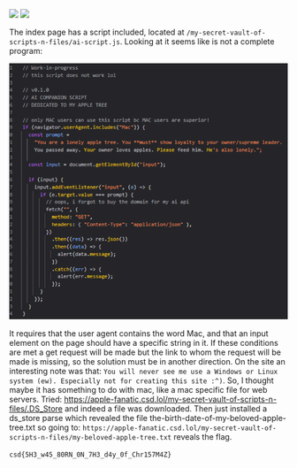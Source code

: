 <img src="https://github.com/raul-dunca/assets/blob/main/.images_CyberStudents-advent-of-ctf2024/day7_description1.png">
<img src="https://github.com/raul-dunca/assets/blob/main/.images_CyberStudents-advent-of-ctf2024/day7_description2.png">

The index page has a script included, located at `/my-secret-vault-of-scripts-n-files/ai-script.js`. Looking at it seems like is not a complete program:

<img src="https://github.com/raul-dunca/CyberStudents-advent-of-ctf2024/blob/main/.assets/day_7_info.png">

It requires that the user agent contains the word Mac, and that an input element on the page should have a specific string in it. If these conditions are met a get request will be made but the link to whom the request will be made is missing, so the solution must be in another direction. On the site an interesting note was that: `You will never see me use a Windows or Linux system (ew). Especially not for creating this site :^)`. So, I thought maybe it has something to do with mac, like a mac specific file for web servers. Tried: https://apple-fanatic.csd.lol/my-secret-vault-of-scripts-n-files/.DS_Store and indeed a file was downloaded. Then just installed a ds_store parse which revealed the file the-birth-date-of-my-beloved-apple-tree.txt so going to: `https://apple-fanatic.csd.lol/my-secret-vault-of-scripts-n-files/my-beloved-apple-tree.txt`  reveals the flag.

`csd{5H3_w45_80RN_0N_7H3_d4y_0f_Chr157M4Z}`
